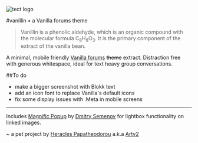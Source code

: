 ![tect logo](https://rawgithub.com/Arty2/vanillin/master/vanillin.svg)

#vanillin • a Vanilla forums theme

>Vanillin is a phenolic aldehyde, which is an organic compound with the molecular formula C<sub>8</sub>H<sub>8</sub>O<sub>3</sub>. It is the primary component of the extract of the vanilla bean.

A minimal, mobile friendly [Vanilla forums](http://vanillaforums.org/) <del>theme</del> extract. Distraction free with generous whitespace, ideal for text heavy group conversations.

##To do
* make a bigger screenshot with Blokk text
* add an icon font to replace Vanilla's default icons
* fix some display issues with .Meta in mobile screens

---

Includes [Magnific Popup](https://github.com/dimsemenov/Magnific-Popup) by [Dmitry Semenov](http://dimsemenov.com/) for lightbox functionality on linked images.

~ a pet project by [Heracles Papatheodorou](http://archi.tect.gr) a.k.a [Arty2](http://www.twitter.com/Arty2)